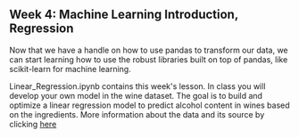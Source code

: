 ## Week 4: Machine Learning Introduction, Regression

Now that we have a handle on how to use pandas to transform our data, we can start learning how to use the robust libraries built on top of pandas, like scikit-learn for machine learning.

Linear_Regression.ipynb contains this week's lesson.  In class you will develop your own model in the wine dataset. The goal is to build and optimize a linear regression model to predict alcohol content in wines based on the ingredients. More information about the data and its source by clicking [here](https://archive.ics.uci.edu/ml/datasets/Wine+Quality)

